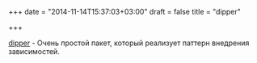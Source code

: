 +++
date = "2014-11-14T15:37:03+03:00"
draft = false
title = "dipper"

+++

<p><a href="https://github.com/minhajuddin/dipper">dipper</a> -&nbsp;Очень простой пакет, который реализует паттерн внедрения зависимостей.</p>

